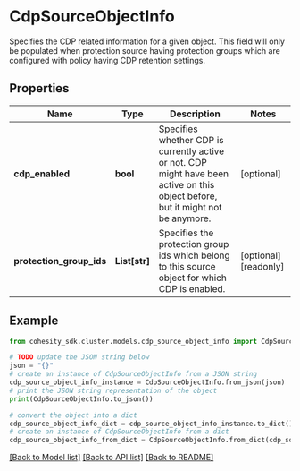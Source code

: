 # CdpSourceObjectInfo

Specifies the CDP related information for a given object. This field will only be populated when protection source having protection groups which are configured with policy having CDP retention settings.

## Properties

Name | Type | Description | Notes
------------ | ------------- | ------------- | -------------
**cdp_enabled** | **bool** | Specifies whether CDP is currently active or not. CDP might have been active on this object before, but it might not be anymore. | [optional] 
**protection_group_ids** | **List[str]** | Specifies the protection group ids which belong to this source object for which CDP is enabled. | [optional] [readonly] 

## Example

```python
from cohesity_sdk.cluster.models.cdp_source_object_info import CdpSourceObjectInfo

# TODO update the JSON string below
json = "{}"
# create an instance of CdpSourceObjectInfo from a JSON string
cdp_source_object_info_instance = CdpSourceObjectInfo.from_json(json)
# print the JSON string representation of the object
print(CdpSourceObjectInfo.to_json())

# convert the object into a dict
cdp_source_object_info_dict = cdp_source_object_info_instance.to_dict()
# create an instance of CdpSourceObjectInfo from a dict
cdp_source_object_info_from_dict = CdpSourceObjectInfo.from_dict(cdp_source_object_info_dict)
```
[[Back to Model list]](../README.md#documentation-for-models) [[Back to API list]](../README.md#documentation-for-api-endpoints) [[Back to README]](../README.md)


